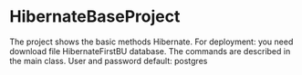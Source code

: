 # HibernateBaseProject
The project shows the basic methods Hibernate. 
For deployment: you need download file HibernateFirstBU database. 
The commands are described in the main class.
User and password default: postgres
